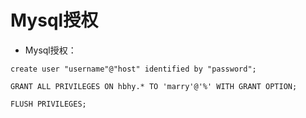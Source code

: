 
# Mysql授权


- Mysql授权：
```
create user "username"@"host" identified by "password";

GRANT ALL PRIVILEGES ON hbhy.* TO 'marry'@'%' WITH GRANT OPTION;

FLUSH PRIVILEGES;
```

